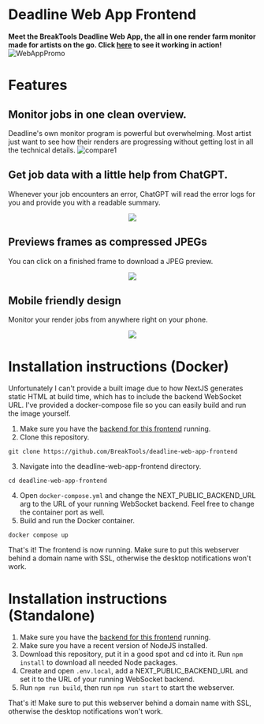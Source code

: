 # Deadline Web App Frontend

**Meet the BreakTools Deadline Web App, the all in one render farm monitor made for artists on the go. Click [here](https://monitor.breaktools.info/) to see it working in action!**
![WebAppPromo](https://github.com/BreakTools/deadline-web-app-frontend/assets/63094424/38836cfb-f123-4d0f-8606-1a58bfd2721f)

# Features

## Monitor jobs in one clean overview.

Deadline's own monitor program is powerful but overwhelming. Most artist just want to see how their renders are progressing without getting lost in all the technical details.
![compare1](https://github.com/BreakTools/deadline-web-app-frontend/assets/63094424/1704ac7b-7051-4d73-be1a-90714738c6fb)


## Get job data with a little help from ChatGPT.

Whenever your job encounters an error, ChatGPT will read the error logs for you and provide you with a readable summary.
<p align="center">
  <img src="https://github.com/BreakTools/deadline-web-app-frontend/assets/63094424/09b03765-346d-4222-bb93-99d825f90534" />
</p>

## Previews frames as compressed JPEGs

You can click on a finished frame to download a JPEG preview.

<p align="center">
  <img src="https://github.com/BreakTools/deadline-web-app-frontend/assets/63094424/99dc950b-08a2-4289-bccb-a78ec7f79e08" />
</p>


## Mobile friendly design
Monitor your render jobs from anywhere right on your phone.

<p align="center">
  <img src="https://github.com/BreakTools/deadline-web-app-frontend/assets/63094424/4571b4fd-38dd-4210-8c53-4243f7cf8a43" />
</p>

# Installation instructions (Docker)
Unfortunately I can't provide a built image due to how NextJS generates static HTML at build time, which has to include the backend WebSocket URL. I've provided a docker-compose file so you can easily build and run the image yourself.
1. Make sure you have the [backend for this frontend](https://github.com/BreakTools/deadline-web-app-backend) running. 
2. Clone this repository.
```
git clone https://github.com/BreakTools/deadline-web-app-frontend
```
3. Navigate into the deadline-web-app-frontend directory.
```
cd deadline-web-app-frontend
```
4. Open `docker-compose.yml` and change the NEXT_PUBLIC_BACKEND_URL arg to the URL of your running WebSocket backend. Feel free to change the container port as well.
5. Build and run the Docker container.
```
docker compose up
```
That's it! The frontend is now running. Make sure to put this webserver behind a domain name with SSL, otherwise the desktop notifications won't work.

# Installation instructions (Standalone)
1. Make sure you have the [backend for this frontend](https://github.com/BreakTools/deadline-web-app-backend) running. 
2. Make sure you have a recent version of NodeJS installed.
3. Download this repository, put it in a good spot and cd into it. Run `npm install` to download all needed Node packages.
4. Create and open `.env.local`, add a NEXT_PUBLIC_BACKEND_URL and set it to the URL of your running WebSocket backend.
5. Run `npm run build`, then run `npm run start` to start the webserver.

That's it! Make sure to put this webserver behind a domain name with SSL, otherwise the desktop notifications won't work.

